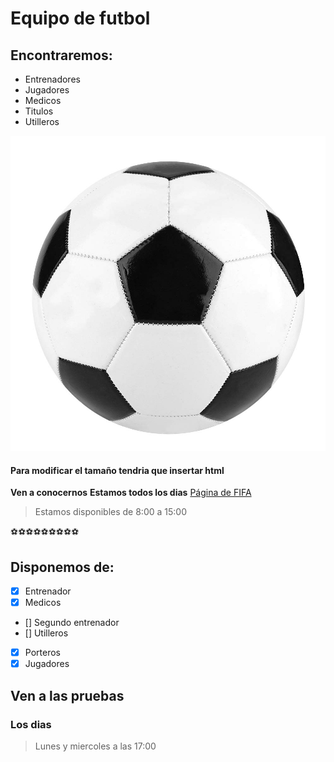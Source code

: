 # Equipo de futbol

## Encontraremos:

* Entrenadores
* Jugadores
* Medicos
* Titulos
* Utilleros

![Imagen Balon](balon.jpg)
#### Para modificar el tamaño tendria que insertar html
__Ven a conocernos__
**Estamos todos los dias**
[Página de FIFA](https://www.fifa.com/fifaplus/es/)

>Estamos disponibles de
>8:00 a 15:00

:soccer::soccer::soccer::soccer::soccer::soccer::soccer::soccer::soccer:

## Disponemos de:
- [x] Entrenador
- [x] Medicos
- [] Segundo entrenador
- [] Utilleros
- [x] Porteros
- [x] Jugadores

## Ven a las pruebas

### Los dias

> Lunes y miercoles a las 17:00